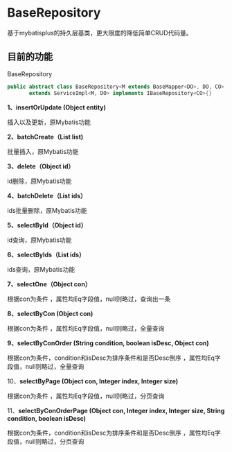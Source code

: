 # BaseRepository

基于mybatisplus的持久层基类，更大限度的降低简单CRUD代码量。

## 目前的功能

BaseRepository

```JAVA
public abstract class BaseRepository<M extends BaseMapper<DO>, DO, CO>
       extends ServiceImpl<M, DO> implements IBaseRepository<CO>{}
```



**1、insertOrUpdate (Object entity)**

插入以及更新，原Mybatis功能

**2、batchCreate（List list)**

批量插入，原Mybatis功能

**3、delete（Object id）**

id删除，原Mybatis功能

**4、batchDelete（List ids）**

ids批量删除，原Mybatis功能

**5、selectById（Object id）**

id查询，原Mybatis功能

**6、selectByIds（List ids）**

ids查询，原Mybatis功能

**7、selectOne（Object con）**

根据con为条件 ，属性均Eq字段值，null则略过，查询出一条

**8、selectByCon (Object con)**

根据con为条件 ，属性均Eq字段值，null则略过，全量查询

**9、selectByConOrder (String condition, boolean isDesc, Object con)**

根据con为条件，condition和isDesc为排序条件和是否Desc倒序 ，属性均Eq字段值，null则略过，全量查询

10、**selectByPage (Object con, Integer index, Integer size)**

根据con为条件 ，属性均Eq字段值，null则略过，分页查询

11、**selectByConOrderPage (Object con, Integer index, Integer size, String condition, boolean isDesc)**

根据con为条件，condition和isDesc为排序条件和是否Desc倒序 ，属性均Eq字段值，null则略过，分页查询